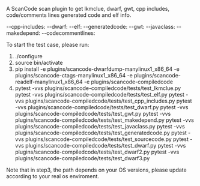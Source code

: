 A ScanCode scan plugin to get lkmclue, dwarf, gwt, cpp includes, code/comments lines generated code and elf info.

--cpp-includes: 
--dwarf: 
--elf: 
--generatedcode:
--gwt:
--javaclass:
--makedepend:
--codecommentlines:

To start the test case, please run:
1. ./configure
2. source bin/activate
3. pip install -e plugins/scancode-dwarfdump-manylinux1_x86_64  -e plugins/scancode-ctags-manylinux1_x86_64 -e plugins/scancode-readelf-manylinux1_x86_64 -e plugins/scancode-compiledcode
4. pytest -vvs plugins/scancode-compiledcode/tests/test_lkmclue.py
   pytest -vvs plugins/scancode-compiledcode/tests/test_elf.py
   pytest -vvs plugins/scancode-compiledcode/tests/test_cpp_includes.py
   pytest -vvs plugins/scancode-compiledcode/tests/test_dwarf.py
   pytest -vvs plugins/scancode-compiledcode/tests/test_gwt.py
   pytest -vvs plugins/scancode-compiledcode/tests/test_makedepend.py
   pytest -vvs plugins/scancode-compiledcode/tests/test_javaclass.py
   pytest -vvs plugins/scancode-compiledcode/tests/test_generatedcode.py
   pytest -vvs plugins/scancode-compiledcode/tests/test_sourcecode.py
   pytest -vvs plugins/scancode-compiledcode/tests/test_dwarf.py
   pytest -vvs plugins/scancode-compiledcode/tests/test_dwarf2.py
   pytest -vvs plugins/scancode-compiledcode/tests/test_dwarf3.py


Note that in step3, the path depends on your OS versions, please update according to your real os enviroment.